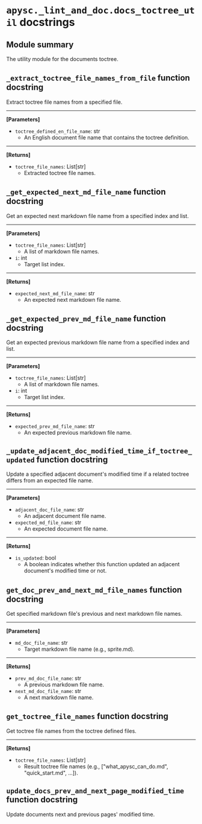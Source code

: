 # `apysc._lint_and_doc.docs_toctree_util` docstrings

## Module summary

The utility module for the documents toctree.

## `_extract_toctree_file_names_from_file` function docstring

Extract toctree file names from a specified file.<hr>

**[Parameters]**

- `toctree_defined_en_file_name`: str
  - An English document file name that contains the toctree definition.

<hr>

**[Returns]**

- `toctree_file_names`: List[str]
  - Extracted toctree file names.

## `_get_expected_next_md_file_name` function docstring

Get an expected next markdown file name from a specified index and list.<hr>

**[Parameters]**

- `toctree_file_names`: List[str]
  - A list of markdown file names.
- `i`: int
  - Target list index.

<hr>

**[Returns]**

- `expected_next_md_file_name`: str
  - An expected next markdown file name.

## `_get_expected_prev_md_file_name` function docstring

Get an expected previous markdown file name from a specified index and list.<hr>

**[Parameters]**

- `toctree_file_names`: List[str]
  - A list of markdown file names.
- `i`: int
  - Target list index.

<hr>

**[Returns]**

- `expected_prev_md_file_name`: str
  - An expected previous markdown file name.

## `_update_adjacent_doc_modified_time_if_toctree_updated` function docstring

Update a specified adjacent document's modified time if a related toctree differs from an expected file name.<hr>

**[Parameters]**

- `adjacent_doc_file_name`: str
  - An adjacent document file name.
- `expected_md_file_name`: str
  - An expected document file name.

<hr>

**[Returns]**

- `is_updated`: bool
  - A boolean indicates whether this function updated an adjacent document's modified time or not.

## `get_doc_prev_and_next_md_file_names` function docstring

Get specified markdown file's previous and next markdown file names.<hr>

**[Parameters]**

- `md_doc_file_name`: str
  - Target markdown file name (e.g., sprite.md).

<hr>

**[Returns]**

- `prev_md_doc_file_name`: str
  - A previous markdown file name.
- `next_md_doc_file_name`: str
  - A next markdown file name.

## `get_toctree_file_names` function docstring

Get toctree file names from the toctree defined files.<hr>

**[Returns]**

- `toctree_file_names`: List[str]
  - Result toctree file names (e.g., ["what_apysc_can_do.md", "quick_start.md", ...]).

## `update_docs_prev_and_next_page_modified_time` function docstring

Update documents next and previous pages' modified time.